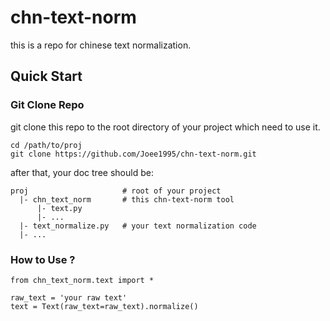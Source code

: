 # chn-text-norm
this is a repo for chinese text normalization.

## Quick Start ##

### Git Clone Repo ###
git clone this repo to the root directory of your project which need to use it.

    cd /path/to/proj
    git clone https://github.com/Joee1995/chn-text-norm.git

after that, your doc tree should be:
```
proj                     # root of your project
  |- chn_text_norm       # this chn-text-norm tool
      |- text.py
      |- ...
  |- text_normalize.py   # your text normalization code
  |- ...
```

### How to Use ? ###

    from chn_text_norm.text import *
    
    raw_text = 'your raw text'
    text = Text(raw_text=raw_text).normalize()
